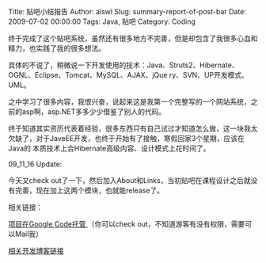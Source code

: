 Title: 贴吧小结报告
Author: alswl
Slug: summary-report-of-post-bar
Date: 2009-07-02 00:00:00
Tags: Java, 贴吧
Category: Coding

终于完成了这个贴吧系统，虽然还有很多地方不完善，但是却包含了我很多心血和精力，也实践了我的很多想法。

具体的不说了，稍微说一下开发使用的技术：Java、Struts2、Hibernate、OGNL、Eclipse、Tomcat、MySQL、AJAX、jQue
ry、SVN、UP开发模式、UML。

之中学习了很多内容，我恨兴奋，说起来这是我第一个完整写的一个网站系统，之前的asp啊，asp.NET多多少少借鉴了别人的代码。

终于知道其实资历代表着经验，很多东西只有自己试过才知道怎么做，这一块我太欠缺了，对于JaveEE开发，也终于开始有了接触，寒假回家3个星期，应该在Java的
本质技术上合Hibernate高级内容、设计模式上花时间了。

09_11_16 Update:

今天又check out了一下，然后加入About和Links，当初贴吧在课程设计之后就没有完善，现在加上这两个模块，也就能release了。

相关链接：

[项目在Google Code托管 ](http://code.google.com/p/postbar/ )（你可以check
out，不知道游客有没有权限，需要可以Mail我）

[相关开发博客链接 ](http://log4d.com/tag/postbar )

